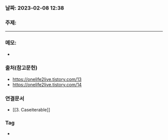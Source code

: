 ### 날짜: 2023-02-08 12:38

### 주제: 
---
### 메모: 
- 

### 출처(참고문헌) 
- https://onelife2live.tistory.com/13
- https://onelife2live.tistory.com/14

### 연결문서 
- [[3. Caseiterable]]

### Tag
- 